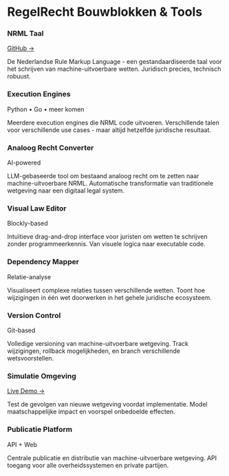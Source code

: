 # RegelRecht Bouwblokken & Tools

<div class="tools-grid">
  <div class="tool-card">
    <div class="tool-header">
      <h3>NRML Taal</h3>
      <a href="https://github.com/MinBZK/NRML" class="tool-link">GitHub →</a>
    </div>
    <p>De Nederlandse Rule Markup Language - een gestandaardiseerde taal voor het schrijven van machine-uitvoerbare wetten. Juridisch precies, technisch robuust.</p>
  </div>
  
  <div class="tool-card">
    <div class="tool-header">
      <h3>Execution Engines</h3>
      <span class="tool-status">Python • Go • meer komen</span>
    </div>
    <p>Meerdere execution engines die NRML code uitvoeren. Verschillende talen voor verschillende use cases - maar altijd hetzelfde juridische resultaat.</p>
  </div>
  
  <div class="tool-card">
    <div class="tool-header">
      <h3>Analoog Recht Converter</h3>
      <span class="tool-status">AI-powered</span>
    </div>
    <p>LLM-gebaseerde tool om bestaand analoog recht om te zetten naar machine-uitvoerbare NRML. Automatische transformatie van traditionele wetgeving naar een digitaal legal system.</p>
  </div>
  
  <div class="tool-card">
    <div class="tool-header">
      <h3>Visual Law Editor</h3>
      <span class="tool-status">Blockly-based</span>
    </div>
    <p>Intuïtieve drag-and-drop interface voor juristen om wetten te schrijven zonder programmeerkennis. Van visuele logica naar executable code.</p>
  </div>
  
  <div class="tool-card">
    <div class="tool-header">
      <h3>Dependency Mapper</h3>
      <span class="tool-status">Relatie-analyse</span>
    </div>
    <p>Visualiseert complexe relaties tussen verschillende wetten. Toont hoe wijzigingen in één wet doorwerken in het gehele juridische ecosysteem.</p>
  </div>
  
  <div class="tool-card">
    <div class="tool-header">
      <h3>Version Control</h3>
      <span class="tool-status">Git-based</span>
    </div>
    <p>Volledige versioning van machine-uitvoerbare wetgeving. Track wijzigingen, rollback mogelijkheden, en branch verschillende wetsvoorstellen.</p>
  </div>
  
  <div class="tool-card">
    <div class="tool-header">
      <h3>Simulatie Omgeving</h3>
      <a href="https://ui.lac.apps.digilab.network/simulation" class="tool-link">Live Demo →</a>
    </div>
    <p>Test de gevolgen van nieuwe wetgeving voordat implementatie. Model maatschappelijke impact en voorspel onbedoelde effecten.</p>
  </div>
  
  <div class="tool-card">
    <div class="tool-header">
      <h3>Publicatie Platform</h3>
      <span class="tool-status">API + Web</span>
    </div>
    <p>Centrale publicatie en distributie van machine-uitvoerbare wetgeving. API toegang voor alle overheidssystemen en private partijen.</p>
  </div>
</div>
